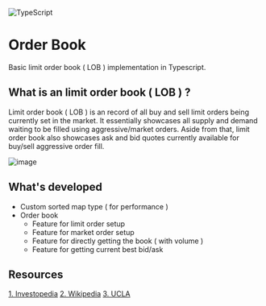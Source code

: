 ![TypeScript](https://img.shields.io/badge/typescript-%23007ACC.svg?style=for-the-badge&logo=typescript&logoColor=white)

# Order Book
Basic limit order book ( LOB ) implementation in Typescript.

## What is an limit order book ( LOB ) ?

Limit order book ( LOB ) is an record of all buy and sell limit orders being currently set in the market. It essentially showcases all supply and demand waiting to be filled using aggressive/market orders. Aside from that, limit order book also showcases ask and bid quotes currently available for buy/sell aggressive order fill.

![image](https://github.com/user-attachments/assets/9dfa9d04-d3bf-4f1f-ac5e-7094f454cefe)

## What's developed

- Custom sorted map type ( for performance )
- Order book
  - Feature for limit order setup
  - Feature for market order setup 
  - Feature for directly getting the book ( with volume )
  - Feature for getting current best bid/ask

## Resources

[1. Investopedia](https://www.investopedia.com/terms/l/limitorderbook.asp)
[2. Wikipedia](https://en.wikipedia.org/wiki/Central_limit_order_book)
[3. UCLA](https://www.math.ucla.edu/~mason/papers/gould-qf-final.pdf)
